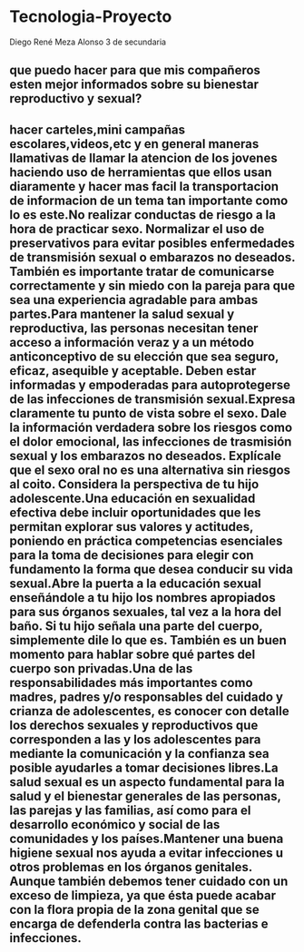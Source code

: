 # Tecnologia-Proyecto
Diego René Meza Alonso 3 de secundaria 
## que puedo hacer para que mis compañeros esten mejor informados sobre su bienestar reproductivo y sexual?
## hacer carteles,mini campañas escolares,videos,etc y en general maneras llamativas de llamar la atencion de los jovenes haciendo uso de herramientas que ellos usan diaramente y hacer mas facil la transportacion de informacion de un tema tan importante como lo es este.No realizar conductas de riesgo a la hora de practicar sexo. Normalizar el uso de preservativos para evitar posibles enfermedades de transmisión sexual o embarazos no deseados. También es importante tratar de comunicarse correctamente y sin miedo con la pareja para que sea una experiencia agradable para ambas partes.Para mantener la salud sexual y reproductiva, las personas necesitan tener acceso a información veraz y a un método anticonceptivo de su elección que sea seguro, eficaz, asequible y aceptable. Deben estar informadas y empoderadas para autoprotegerse de las infecciones de transmisión sexual.Expresa claramente tu punto de vista sobre el sexo. Dale la información verdadera sobre los riesgos como el dolor emocional, las infecciones de trasmisión sexual y los embarazos no deseados. Explícale que el sexo oral no es una alternativa sin riesgos al coito. Considera la perspectiva de tu hijo adolescente.Una educación en sexualidad efectiva debe incluir oportunidades que les permitan explorar sus valores y actitudes, poniendo en práctica competencias esenciales para la toma de decisiones para elegir con fundamento la forma que desea conducir su vida sexual.Abre la puerta a la educación sexual enseñándole a tu hijo los nombres apropiados para sus órganos sexuales, tal vez a la hora del baño. Si tu hijo señala una parte del cuerpo, simplemente dile lo que es. También es un buen momento para hablar sobre qué partes del cuerpo son privadas.Una de las responsabilidades más importantes como madres, padres y/o responsables del cuidado y crianza de adolescentes, es conocer con detalle los derechos sexuales y reproductivos que corresponden a las y los adolescentes para mediante la comunicación y la confianza sea posible ayudarles a tomar decisiones libres.La salud sexual es un aspecto fundamental para la salud y el bienestar generales de las personas, las parejas y las familias, así como para el desarrollo económico y social de las comunidades y los países.Mantener una buena higiene sexual nos ayuda a evitar infecciones u otros problemas en los órganos genitales. Aunque también debemos tener cuidado con un exceso de limpieza, ya que ésta puede acabar con la flora propia de la zona genital que se encarga de defenderla contra las bacterias e infecciones.
